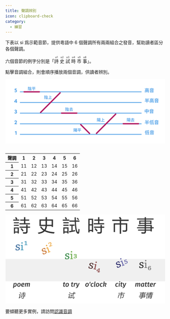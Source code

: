 ```yaml
---
title: 聲調辨別
icon: clipboard-check
category:
  - 練習
---
```


下表以 si 爲示範音節，提供粵語中 6 個聲調所有兩兩組合之發音，幫助讀者區分各個聲調。

六個音節的例字分別是「<ruby>詩<rt>si1</rt></ruby> <ruby>史<rt>si2</rt></ruby> <ruby>試<rt>si3</rt></ruby> <ruby>時<rt>si4</rt></ruby> <ruby>市<rt>si5</rt></ruby> <ruby>事<rt>si6</rt></ruby>」。

點擊音調組合，則會順序播放兩個音調，供讀者辨別。


![粵語六調](/Jyutping.png)

<div style="display: flex;flex-direction: row;align-items: center;flex-wrap: wrap;justify-content: center;">
<table>
    <tr>
        <th>聲調</th>
        <th>1</th>
        <th>2</th>
        <th>3</th>
        <th>4</th>
        <th>5</th>
        <th>6</th>
    </tr>
    <tr>
        <th>1</th>
        <td><a onclick="_compare('si1','si1')">11</a></td>
        <td><a onclick="_compare('si1','si2')">12</a></td>
        <td><a onclick="_compare('si1','si3')">13</a></td>
        <td><a onclick="_compare('si1','si4')">14</a></td>
        <td><a onclick="_compare('si1','si5')">15</a></td>
        <td><a onclick="_compare('si1','si6')">16</a></td>
    </tr>
    <tr>
        <th>2</th>
        <td><a onclick="_compare('si2','si1')">21</a></td>
        <td><a onclick="_compare('si2','si2')">22</a></td>
        <td><a onclick="_compare('si2','si3')">23</a></td>
        <td><a onclick="_compare('si2','si4')">24</a></td>
        <td><a onclick="_compare('si2','si5')">25</a></td>
        <td><a onclick="_compare('si2','si6')">26</a></td>
    </tr>
    <tr>
        <th>3</th>
        <td><a onclick="_compare('si3','si1')">31</a></td>
        <td><a onclick="_compare('si3','si2')">32</a></td>
        <td><a onclick="_compare('si3','si3')">33</a></td>
        <td><a onclick="_compare('si3','si4')">34</a></td>
        <td><a onclick="_compare('si3','si5')">35</a></td>
        <td><a onclick="_compare('si3','si6')">36</a></td>
    </tr>
    <tr>
        <th>4</th>
        <td><a onclick="_compare('si4','si1')">41</a></td>
        <td><a onclick="_compare('si4','si2')">42</a></td>
        <td><a onclick="_compare('si4','si3')">43</a></td>
        <td><a onclick="_compare('si4','si4')">44</a></td>
        <td><a onclick="_compare('si4','si5')">45</a></td>
        <td><a onclick="_compare('si4','si6')">46</a></td>
    </tr>
    <tr>
        <th>5</th>
        <td><a onclick="_compare('si5','si1')">51</a></td>
        <td><a onclick="_compare('si5','si2')">52</a></td>
        <td><a onclick="_compare('si5','si3')">53</a></td>
        <td><a onclick="_compare('si5','si4')">54</a></td>
        <td><a onclick="_compare('si5','si5')">55</a></td>
        <td><a onclick="_compare('si5','si6')">56</a></td>
    </tr>
    <tr>
        <th>6</th>
        <td><a onclick="_compare('si6','si1')">61</a></td>
        <td><a onclick="_compare('si6','si2')">62</a></td>
        <td><a onclick="_compare('si6','si3')">63</a></td>
        <td><a onclick="_compare('si6','si4')">64</a></td>
        <td><a onclick="_compare('si6','si5')">65</a></td>
        <td><a onclick="_compare('si6','si6')">66</a></td>
    </tr>
</table>
<br />
<img src="/sample.png" height=auto />
</div>

要傾聽更多實例，請訪問[認識音調](https://www.polyu.edu.hk/clc/cantonese/phoneticKnowledge/tone/recognizingTone/)